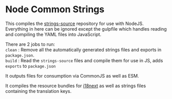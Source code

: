 # Node Common Strings

This compiles the [strings-source](https://github.com/noahtkeller/strings-source) repository for use with NodeJS.<br/>
Everything in here can be ignored except the gulpfile which handles reading and compiling the YAML files into JavaScript.
<p/>

There are 2 jobs to run:<br/>
`clean` : Remove all the automatically generated strings files and exports in `package.json`.<br/>
`build` : Read the `strings-source` files and compile them for use in JS, adds `exports` to `package.json`
<p/>

It outputs files for consumption via CommonJS as well as ESM.
<p/>

It compiles the resource bundles for [i18next](https://www.i18next.com/) as well as strings files containing the
translation keys.
